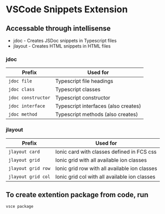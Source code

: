 # VSCode Snippets Extension
## Accessable through intellisense

-  jdoc - Creates JSDoc snippets in Typescript files
-  jlayout - Creates HTML snippets in HTML files

### jdoc

| Prefix  | Used for |
| ------------- | ------------- |
| `jdoc file`  | Typescript file headings |
| `jdoc class`  | Typescript classes  |
| `jdoc constructor`  | Typescript constructor |
| `jdoc interface`  | Typescript interfaces (also creates)  |
| `jdoc method`  | Typescript methods (also creates)  |

### jlayout

| Prefix  | Used for |
| ------------- | ------------- |
| `jlayout card`  | Ionic card with classes defined in FCS css |
| `jlayout grid`  | Ionic grid with all available ion classes  |
| `jlayout grid row`  | Ionic grid row with all available ion classes  |
| `jlayout grid col`  | Ionic grid col with all available ion classes  |

## To create extention package from code, run

``` BASH
vsce package
```